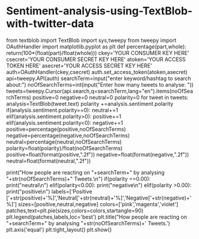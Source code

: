 # Sentiment-analysis-using-TextBlob-with-twitter-data
from textblob import TextBlob
import sys,tweepy
from tweepy import OAuthHandler
import matplotlib.pyplot as plt
def percentage(part,whole):
    return(100*(float(part)/float(whole)))
ckey='YOUR CONSUMER KEY HERE'
csecret='YOUR CONSUMER SECRET KEY HERE'
atoken='YOUR ACCESS TOKEN HERE'
asecret='YOUR ACCESS SECRET KEY HERE'
auth=OAuthHandler(ckey,csecret)
auth.set_access_token(atoken,asecret)
api=tweepy.API(auth)
searchTerm=input("enter keyword/hashtag to search about:")
noOfSearchTerms=int(input("Enter how many tweets to analyse: "))
tweets=tweepy.Cursor(api.search,q=searchTerm,lang="en").items(noOfSearchTerms)
positive=0
negative=0
neutral=0
polarity=0
for tweet in tweets:
    analysis=TextBlob(tweet.text)
    polarity +=analysis.sentiment.polarity
    if(analysis.sentiment.polarity==0):
        neutral+=1
    elif(analysis.sentiment.polarity>0):
        positive+=1
    elif(analysis.sentiment.polarity<0):
        negative+=1
positive=percentage(positive,noOfSearchTerms)
negative=percentage(negative,noOfSearchTerms)
neutral=percentage(neutral,noOfSearchTerms)
polarity=float(polarity)/float(noOfSearchTerms)
positive=float(format(positive,".2f"))
negative=float(format(negative,".2f"))
neutral=float(format(neutral,".2f"))

print("How people are reacting on "+searchTerm+" by analysing "+str(noOfSearchTerms)+" Tweets.\n")
if(polarity ==0.00):
    print("neutral\n")
elif(polarity<0.00):
    print("negative\n")
elif(polarity >0.00):
    print("positive\n")
labels=['Positive ['+str(positive)+'%]','Neutral['+str(neutral)+'%]','Negative['+str(negative)+'%]']
sizes=[positive,neutral,negative]
colors=['pink','magenta','violet']
patches,text=plt.pie(sizes,colors=colors,startangle=90)
plt.legend(patches,labels,loc='best')
plt.title("How people are reacting on "+searchTerm+" by analysing "+str(noOfSearchTerms)+' Tweets.')
plt.axis('equal')
plt.tight_layout()
plt.show()
